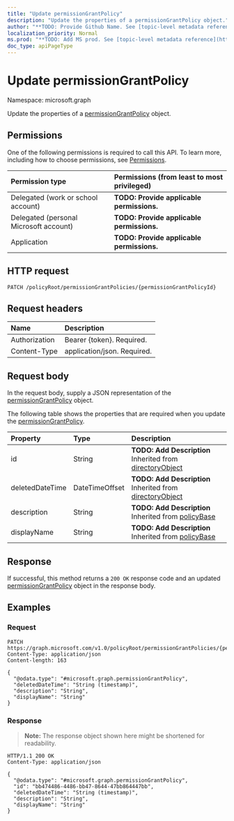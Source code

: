 ```yaml
---
title: "Update permissionGrantPolicy"
description: "Update the properties of a permissionGrantPolicy object."
author: "**TODO: Provide Github Name. See [topic-level metadata reference](https://msgo.azurewebsites.net/add/document/guidelines/metadata.html#topic-level-metadata)**"
localization_priority: Normal
ms.prod: "**TODO: Add MS prod. See [topic-level metadata reference](https://msgo.azurewebsites.net/add/document/guidelines/metadata.html#topic-level-metadata)**"
doc_type: apiPageType
---
```


# Update permissionGrantPolicy
Namespace: microsoft.graph



Update the properties of a [permissionGrantPolicy](../resources/permissiongrantpolicy.md) object.

## Permissions
One of the following permissions is required to call this API. To learn more, including how to choose permissions, see [Permissions](/graph/permissions-reference).

|Permission type|Permissions (from least to most privileged)|
|:---|:---|
|Delegated (work or school account)|**TODO: Provide applicable permissions.**|
|Delegated (personal Microsoft account)|**TODO: Provide applicable permissions.**|
|Application|**TODO: Provide applicable permissions.**|

## HTTP request

<!-- {
  "blockType": "ignored"
}
-->
``` http
PATCH /policyRoot/permissionGrantPolicies/{permissionGrantPolicyId}
```

## Request headers
|Name|Description|
|:---|:---|
|Authorization|Bearer {token}. Required.|
|Content-Type|application/json. Required.|

## Request body
In the request body, supply a JSON representation of the [permissionGrantPolicy](../resources/permissiongrantpolicy.md) object.

The following table shows the properties that are required when you update the [permissionGrantPolicy](../resources/permissiongrantpolicy.md).

|Property|Type|Description|
|:---|:---|:---|
|id|String|**TODO: Add Description** Inherited from [directoryObject](../resources/directoryobject.md)|
|deletedDateTime|DateTimeOffset|**TODO: Add Description** Inherited from [directoryObject](../resources/directoryobject.md)|
|description|String|**TODO: Add Description** Inherited from [policyBase](../resources/policybase.md)|
|displayName|String|**TODO: Add Description** Inherited from [policyBase](../resources/policybase.md)|



## Response

If successful, this method returns a `200 OK` response code and an updated [permissionGrantPolicy](../resources/permissiongrantpolicy.md) object in the response body.

## Examples

### Request
<!-- {
  "blockType": "request",
  "name": "update_permissiongrantpolicy"
}
-->
``` http
PATCH https://graph.microsoft.com/v1.0/policyRoot/permissionGrantPolicies/{permissionGrantPolicyId}
Content-Type: application/json
Content-length: 163

{
  "@odata.type": "#microsoft.graph.permissionGrantPolicy",
  "deletedDateTime": "String (timestamp)",
  "description": "String",
  "displayName": "String"
}
```


### Response
>**Note:** The response object shown here might be shortened for readability.
<!-- {
  "blockType": "response",
  "truncated": true
}
-->
``` http
HTTP/1.1 200 OK
Content-Type: application/json

{
  "@odata.type": "#microsoft.graph.permissionGrantPolicy",
  "id": "bb474486-4486-bb47-8644-47bb864447bb",
  "deletedDateTime": "String (timestamp)",
  "description": "String",
  "displayName": "String"
}
```

